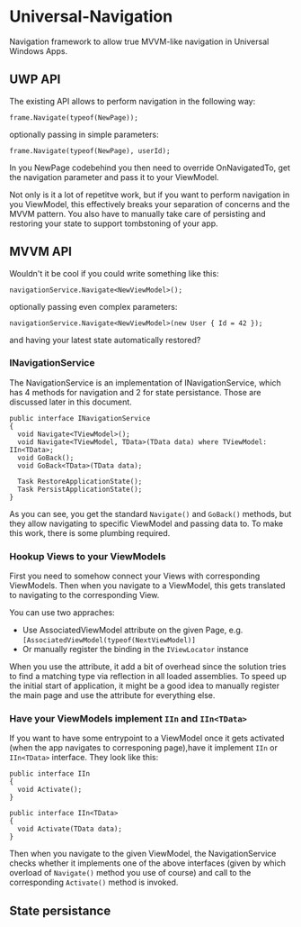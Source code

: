 # Universal-Navigation
Navigation framework to allow true MVVM-like navigation in Universal Windows Apps.

## UWP API
The existing API allows to perform navigation in the following way:

```
frame.Navigate(typeof(NewPage));
```

optionally passing in simple parameters:

```
frame.Navigate(typeof(NewPage), userId);
```

In you NewPage codebehind you then need to override OnNavigatedTo, get the navigation parameter and pass it to your ViewModel.

Not only is it a lot of repetitve work, but if you want to perform navigation in you ViewModel, this effectively breaks your separation of concerns and the MVVM pattern. 
You also have to manually take care of persisting and restoring your state to support tombstoning of your app. 

## MVVM API

Wouldn't it be cool if you could write something like this:

```
navigationService.Navigate<NewViewModel>();
```

optionally passing even complex parameters:

```
navigationService.Navigate<NewViewModel>(new User { Id = 42 });
```

and having your latest state automatically restored?

### INavigationService

The NavigationService is an implementation of INavigationService, which has 4 methods for navigation and 2 for state persistance. Those are discussed later in this document.

```
public interface INavigationService 
{
  void Navigate<TViewModel>();
  void Navigate<TViewModel, TData>(TData data) where TViewModel: IIn<TData>;
  void GoBack();
  void GoBack<TData>(TData data);
  
  Task RestoreApplicationState();
  Task PersistApplicationState();
}
```

As you can see, you get the standard `Navigate()` and `GoBack()` methods, but they allow navigating to specific ViewModel and passing data to. To make this work, there is some plumbing required.

### Hookup Views to your ViewModels

First you need to somehow connect your Views with corresponding ViewModels. Then when you navigate to a ViewModel, this gets translated to navigating to the corresponding View.

You can use two appraches:
* Use AssociatedViewModel attribute on the given Page, e.g. `[AssociatedViewModel(typeof(NextViewModel)]`
* Or manually register the binding in the `IViewLocator` instance

When you use the attribute, it add a bit of overhead since the solution tries to find a matching type via reflection in all loaded assemblies. To speed up the initial start of application, it might be a good idea to manually register the main page and use the attribute for everything else.

### Have your ViewModels implement `IIn` and `IIn<TData>`

If you want to have some entrypoint to a ViewModel once it gets activated (when the app navigates to corresponing page),have it implement `IIn` or `IIn<TData>` interface. They look like this:

```
public interface IIn
{
  void Activate();
}

public interface IIn<TData>
{
  void Activate(TData data);
}
```

Then when you navigate to the given ViewModel, the NavigationService checks whether it implements one of the above interfaces (given by which overload of `Navigate()` method you use of course) and call to the corresponding `Activate()` method is invoked.

## State persistance

